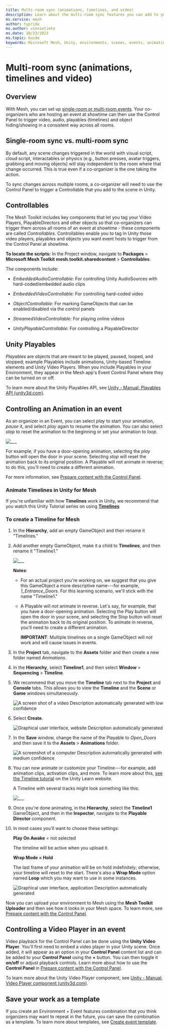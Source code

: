```yaml
---
title: Multi-room sync (animations, timelines, and video)
description: Learn about the multi-room sync features you can add to your Environment.
ms.service: mesh
author: typride
ms.author: vinnietieto
ms.date: 10/23/2023
ms.topic: Guide
keywords: Microsoft Mesh, Unity, environments, scenes, events, animations, timelines, templates, video, playables
---
```


# Multi-room sync (animations, timelines and video)

## Overview

With Mesh, you can set up [single-room or multi-room events](../../events-guide/create-event-mesh-portal.md#considerations-before-your-event).  Your co-organizers who are hosting an event at showtime can then use the Control Panel to trigger video, audio, playables (timelines) and object hiding/showing in a consistent way across all rooms.

## Single-room sync vs. multi-room sync

By default, any scene changes triggered in the world with visual script, cloud script, interactables or physics (e.g., button presses, avatar triggers, grabbing and moving objects) will stay independent to the room where that change occurred.  This is true even if a co-organizer is the one taking the action.

To sync changes across multiple rooms, a co-organizer will need to use the Control Panel to trigger a Controllable that you add to the scene in Unity.

## Controllables

The Mesh Toolkit includes key components that let you tag your Video Players, PlayableDirectors and other objects so that co-organizers can trigger them across all rooms of an event at showtime - these components are called *Controllables*.  Controllables enable you to tag in Unity those video players, playables and objects you want event hosts to trigger from the Control Panel at showtime.

**To locate the scripts:**
In the Project window, navigate to **Packages** > **Microsoft Mesh Toolkit** **mesh.toolkit.sharedcontent** > **Controllables**.

The components include:

- *EmbeddedAudioControllable*: For controlling Unity AudioSources with
    hard-coded/embedded audio clips

- *EmbeddedVideoControllable:* For controlling hard-coded video

- *ObjectControllable*: For marking GameObjects that can be
    enabled/disabled via the control panels

- *StreamedVideoControllable:* For playing online videos

- *UnityPlayableControllable:* For controlling a PlayableDirector

## Unity Playables

*Playables* are objects that are meant to be played, paused, looped, and
stopped; example Playables include animations, Unity-based Timeline elements and
Unity Video Players. When you include Playables in your Environment, they appear in the Mesh app's Event Control Panel where they can be turned on or off.

To learn more about the Unity Playables API, see [Unity - Manual:
Playables API
(unity3d.com)](https://docs.unity3d.com/Manual/Playables.html).

## Controlling an Animation in an event

As an organizer in an Event, you can select *play* to start your
animation, *pause* it, and select *play* again to resume the animation.
You can also select *stop* to reset the animation to the beginning or
set your animation to *loop*.

![___](../../media/enhance-your-environment/image039.png)

For example, if you have a door-opening animation, selecting the *play*
button will open the door in your scene. Selecting *stop* will reset the
animation back to its original position. A Playable will not animate in
reverse; to do this, you'll need to create a different animation.

For more information, see [Prepare content with the Control Panel](../../events-guide/customize-event.md#prepare-content-with-the-control-panel).

### Animate Timelines in Unity for Mesh

If you're unfamiliar with how **Timelines** work in Unity, we recommend that you watch this
Unity Tutorial series on using [**Timelines**](https://learn.unity.com/project/up-to-speed-with-timeline)

### To create a Timeline for Mesh

1. In the **Hierarchy**, add an empty GameObject and then rename it
    "Timelines."

1. Add another empty GameObject, make it a child to **Timelines**, and
    then rename it "Timeline1."

    ![___](../../media/enhance-your-environment/image033.png)

    **Notes**:

    - For an actual project you're working on, we suggest that you give this GameObject a more descriptive
        name---for example, *1_Entrance_Doors*. For this learning scenario, we'll
        stick with the name "Timeline1."

    - A Playable will *not* animate in reverse. Let's say, for example, that you have a door-opening animation. Selecting the Play button will open the door in your scene, and selecting the Stop button will reset the animation back to its original position. To animate in reverse, you'll need to create a different animation.

        **IMPORTANT**: Multiple timelines on a single GameObject will *not*
        work and will cause issues in events.

1. In the **Project** tab, navigate to the **Assets** folder and then
    create a new folder named *Animations*.

1. In the **Hierarchy**, select **Timeline1**, and then select **Window** > **Sequencing** > **Timeline**.

1. We recommend that you move the **Timeline** tab next to the
    **Project** and **Console** tabs. This allows you to view the
    **Timeline** and the **Scene** or **Game** windows simultaneously.

    ![A screen shot of a video Description automatically generated with low confidence](../../media/enhance-your-environment/image034.jpg)

1. Select **Create**.

    ![Graphical user interface, website Description automatically generated](../../media/enhance-your-environment/image035.png)

1. In the **Save** window, change the name of the Playable to
    *Open_Doors* and then save it to the **Assets** > **Animations** folder.

    ![A screenshot of a computer Description automatically generated with medium confidence](../../media/enhance-your-environment/image036.png)

1. You can now animate or customize your Timeline---for example, add
    animation clips, activation clips, and more. To learn more about this, [see the Timeline tutorial](https://learn.unity.com/tutorial/introduction-to-timeline-2019-3#) on the Unity Learn website.
    
    A Timeline with several tracks might look something like this:

    ![___](../../media/enhance-your-environment/image037.jpg)

1. Once you're done animating, in the **Hierarchy**, select the
    **Timeline1** GameObject, and then in the **Inspector**, navigate to
    the **Playable Director** component.

1. In most cases you'll want to choose these settings:

    **Play On Awake** = not selected

    The timeline will be active when you upload it.

    **Wrap Mode = Hold**

    The last frame of your animation will be on hold indefinitely;
    otherwise, your timeline will reset to the start. There's also a
    **Wrap Mode** option named **Loop** which you may want to use in some
    instances.

    ![Graphical user interface, application Description automatically generated](../../media/enhance-your-environment/image038.jpg)

Now you can upload your environment to Mesh using the **Mesh Toolkit
Uploader** and then see how it looks in your Mesh space. To learn more,
see [Prepare content with the Control Panel](../../events-guide/customize-event.md#prepare-content-with-the-control-panel).

## Controlling a Video Player in an event

Video playback for the Control Panel can be done using the **Unity Video
Player**. You'll first need to embed a video player in your Unity scene.
Once added, it will appear as an option in your **Control Panel**
content list and can be added to your **Control Panel** using the **+**
button. You can then toggle it **on/off** or adjust playback controls.
Learn more about how to use the **Control Panel** in [Prepare content with the Control Panel](../../events-guide/customize-event.md#prepare-content-with-the-control-panel).

To learn more about the Unity Video Player component, see [Unity -
Manual: Video Player component
(unity3d.com)](https://docs.unity3d.com/Manual/class-VideoPlayer.html).

## Save your work as a template

If you create an Environment + Event features combination that you think
organizers may want to repeat in the future, you can save the
combination as a template. To learn more about templates, see [Create event template](../../events-guide/create-template.md).


